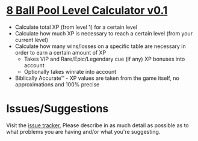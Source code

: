 # [8 Ball Pool Level Calculator v0.1](https://brokenphilip.github.io/8BP_LevelCalc/)
- Calculate total XP (from level 1) for a certain level
- Calculate how much XP is necessary to reach a certain level (from your current level)
- Calculate how many wins/losses on a specific table are necessary in order to earn a certain amount of XP
  - Takes VIP and Rare/Epic/Legendary cue (if any) XP bonuses into account
  - Optionally takes winrate into account
- Biblically Accurate™ - XP values are taken from the game itself, no approximations and 100% precise

# Issues/Suggestions
Visit the [issue tracker.](https://github.com/brokenphilip/8BP_LevelCalc/issues?q=) Please describe in as much detail as possible as to what problems you are having and/or what you're suggesting.
